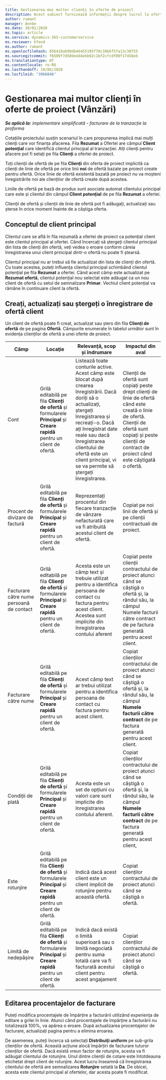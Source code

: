 ```yaml
---
title: Gestionarea mai multor clienți în oferte de proiect
description: Acest subiect furnizează informații despre lucrul la oferte cu mai mulți clienți care vor finanța proiectul. (Sales)
author: rumant
manager: Annbe
ms.date: 10/01/2020
ms.topic: article
ms.service: dynamics-365-customerservice
ms.reviewer: kfend
ms.author: rumant
ms.openlocfilehash: 656418ab99db46455195f70c38b6f5fa13c30755
ms.sourcegitcommit: f6509f7d50de4d4ebb92c1bf2cfcdf09f17458eb
ms.translationtype: HT
ms.contentlocale: ro-RO
ms.lasthandoff: 10/06/2020
ms.locfileid: "3966846"
---
```

# <a name="managing-multiple-customers-on-project-quotes-sales"></a>Gestionarea mai multor clienți în oferte de proiect (Vânzări)

_**Se aplică la:** implementare simplificată - facturare de la tranzacție la proforma_

Cotațiile proiectului susțin scenariul în care propunerea implică mai mulți clienți care vor finanța afacerea. Fila **Rezumat** a Ofertei are câmpul **Client potențial** care identifică clientul principal al tranzacției. Alți clienți pentru afacere pot fi setați pe fila **Clienți** a ofertei de proiect.

Toți clienții de ofertă de pe fila **Clienți** din oferta de proiect implicită ca clienți de linie de ofertă pe orice linii **noi** de ofertă bazate pe proiect create pentru ofertă. Orice linie de ofertă existentă bazată pe proiect nu va moșteni înregistrările noi ale clienților de ofertă create după acestea.

Liniile de ofertă pe bază de produs sunt asociate automat clientului principal care este și clientul din câmpul **Client potențial** de pe fila **Rezumat** a ofertei.

Clienții de ofertă și clienții de linie de ofertă pot fi adăugați, actualizați sau șterse în orice moment înainte de a câștiga oferta.

## <a name="concept-of-a-primary-customer"></a>Conceptul de client principal

Clientul care se află în fila rezumată a ofertei de proiect ca potențial client este clientul principal al ofertei. Când încercați să ștergeți clientul principal din lista de clienți din ofertă, veți vedea o eroare conform căreia înregistrarea unui client principal dintr-o ofertă nu poate fi ștearsă.

Clientul principal nu ar trebui să fie actualizat din lista de clienți din ofertă. Cu toate acestea, puteți influența clientul principal schimbând clientul potențial pe fila **Rezumat** a ofertei. Când acest câmp este actualizat pe **Rezumat ofertă**, clientul potențial nou selectat este adăugat ca un nou client de ofertă cu setul de semnalizare **Primar**. Vechiul client potențial va rămâne în continuare client la ofertă.

## <a name="create-update-or-delete-a-quote-customer-record"></a>Creați, actualizați sau ștergeți o înregistrare de ofertă client

Un client de ofertă poate fi creat, actualizat sau șters din fila **Clienți de ofertă** de pe pagina **Ofertă**. Câmpurile enumerate în tabelul următor sunt în evidența clienților de ofertă a unei oferte de proiect.

| **Câmp** | **Locaţie** | **Relevanță, scop și îndrumare** | **Impactul din aval** |
| --- | --- | --- | --- |
| Cont | Grilă editabilă pe fila **Clienți de ofertă** și formularele **Principal** și **Creare rapidă** pentru un client de ofertă. | Listează toate conturile active. Acest câmp este blocat după crearea înregistrării. Dacă doriți să o actualizați, ștergeți înregistrarea și recreați-o. Dacă ați înregistrat date reale sau dacă înregistrarea clientului de ofertă este un client principal, vi se va permite să ștergeți înregistrarea. | Clienții de ofertă sunt copiați peste drept clienți de linie de ofertă când este creată o linie de ofertă. Clienții de ofertă sunt copiați și peste clienții de contract de proiect când este câștigată o ofertă. |
| Procent de divizare de factură | Grilă editabilă pe fila **Clienți de ofertă** și formularele **Principal** și **Creare rapidă** pentru un client de ofertă. | Reprezentați procentul din fiecare tranzacție de vânzare nefacturată care va fi atribuită acestui client de ofertă. | Copiat pe noi linii de ofertă și pe clienții contractuali de proiect. |
| Facturare către nume persoană de contact | Grilă editabilă pe fila **Clienți de ofertă** și formularele **Principal** și **Creare rapidă** pentru un client de ofertă. | Acesta este un câmp text și trebuie utilizat pentru a identifica persoana de contact cu factura pentru acest client. Acestea sunt implicite din înregistrarea contului aferent | Copiat peste clienții contractului de proiect atunci când se câștigă o ofertă și, la rândul său, la câmpul Numele facturii către contract de pe factura generată pentru acest client. |
| Facturare către nume | Grilă editabilă pe fila **Clienți de ofertă** și formularele **Principal** și **Creare rapidă** pentru un client de ofertă. | Acest câmp text ar trebui utilizat pentru a identifica persoana de contact cu factura pentru acest client. | Copiat clienților contractului de proiect atunci când se câștigă o ofertă și, la rândul său, la câmpul **Numele facturii către contract** de pe factura generată pentru acest client. |
| Condiții de plată | Grilă editabilă pe fila **Clienți de ofertă** și formularele **Principal** și **Creare rapidă** pentru un client de ofertă. | Acesta este un set de opțiuni cu valori care sunt implicite din înregistrarea contului aferent. | Copiat clienților contractului de proiect atunci când se câștigă o ofertă și, la rândul său, la câmpul **Numele facturii către contract** de pe factura generată pentru acest client, |
| Este rotunjire | Grilă editabilă pe fila **Clienți de ofertă** și formularele **Principal** și **Creare rapidă** pentru un client de ofertă. | Indică dacă acest client este un client implicit de rotunjire pentru această ofertă. | Copiat clienților contractului de proiect atunci când se câștigă o ofertă. |
| Limită de nedepășire | Grilă editabilă pe fila **Clienți de ofertă** și formularele **Principal** și **Creare rapidă** pentru un client de ofertă. | Indică dacă există o limită superioară sau o limită negociată pentru suma totală care va fi facturată acestui client pentru acest angajament | Copiat clienților contractului de proiect atunci când se câștigă o ofertă. |

## <a name="editing-billing-split-percentages"></a>Editarea procentajelor de facturare

Puteți modifica procentajele de împărțire a facturării utilizând experiența de editare a grilei în linie. Atunci când procentajele de împărțire a facturării nu totalizează 100%, va apărea o eroare. După actualizarea procentajelor de facturare, actualizați pagina pentru a elimina eroarea.

De asemenea, puteți încerca să selectați **Distribuiți uniform** pe sub-grila clienților de ofertă. Această acțiune alocă împărțiri de facturare tuturor clienților de ofertă. Dacă există vreun factor de rotunjire, acesta va fi adăugat clientului de rotunjire. Unul dintre clienții de cotare este întotdeauna etichetat drept client de rotunjire. Acest lucru înseamnă că înregistrarea clientului de ofertă are semnalizarea **Rotunjire** setată la **Da**. De obicei, acesta este clientul principal al ofertelor, dar acesta poate fi modificat.
